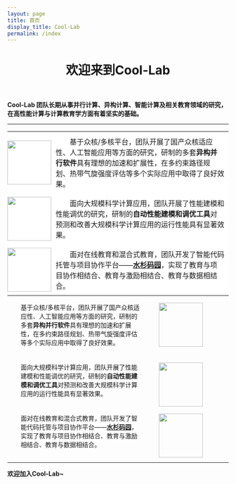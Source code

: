```yaml
---
layout: page
title: 首页
display_title: Cool-Lab
permalink: /index
---
```


<center><h1>欢迎来到Cool-Lab</h1></center>

<br />

<strong>Cool-Lab 团队长期从事并行计算、异构计算、智能计算及相关教育领域的研究，在高性能计算与计算教育学方面有着坚实的基础。</strong>


****


<table frame=void >
<tr style="border: 0px;">
	<td bgcolor="#FFFFFF" style="border: 0px; margin: 0; padding: 0px 0px;width=100px; height=100px"   ><img src="https://gitee.com/hpc-cool/github_pages/raw/master/imgs/taihulight.jpg" width=100px height=100px /></td>
	<td bgcolor="#FFFFFF"  style="border: 0px; margin: 10; padding: 10px 10px; text-indent: 2em;"> 
		基于众核/多核平台，团队开展了国产众核适应性、人工智能应用等方面的研究，研制的多套<strong>异构并行软件</strong>具有理想的加速和扩展性，在多约束路径规划、热带气旋强度评估等多个实际应用中取得了良好效果。
	</td>
</tr>
<tr style="border: 0px;">
	<td bgcolor="#FFFFFF"  style="border: 0px; margin: 0; padding: 0px 0px;"><img src="https://gitee.com/hpc-cool/github_pages/raw/master/imgs/esm.jpg" width=100px height=100px/></td>
	<td bgcolor="#FFFFFF"  style="border: 0px; margin: 10; padding: 10px 10px; text-indent: 2em;">
		面向大规模科学计算应用，团队开展了性能建模和性能调优的研究，研制的<strong>自动性能建模和调优工具</strong>对预测和改善大规模科学计算应用的运行性能具有显著效果。
	</td>
</tr>
<tr style="border: 0px;">
	<td bgcolor="#FFFFFF"  style="border: 0px; margin: 0; padding: 0px 0px;"><img src="https://gitee.com/hpc-cool/github_pages/raw/master/imgs/gitea.png" width=100px height=100px/></td>
	<td bgcolor="#FFFFFF"  style="border: 0px; margin: 10; padding: 10px 10px; text-indent: 2em;"> 
		面对在线教育和混合式教育，团队开发了智能代码托管与项目协作平台——<a href="https://gitea.shuishan.net.cn" target="_blank"><strong>水杉码园</strong></a>，实现了教育与项目协作相结合、教育与激励相结合、教育与数据相结合。
	</td>
</tr>
</table>

<div>
<div style="width:90%;margin-left:6%;">
	<div style="width:36%;float:right;display:inline-block;"><img src="https://gitee.com/hpc-cool/github_pages/raw/master/imgs/taihulight.jpg" width="100" height="100" style="display:inline;margin-left:24px;"/></div>
	<div style="width:60%;display:inline-block;"> 
		基于众核/多核平台，团队开展了国产众核适应性、人工智能应用等方面的研究，研制的多套<strong>异构并行软件</strong>具有理想的加速和扩展性，在多约束路径规划、热带气旋强度评估等多个实际应用中取得了良好效果。
	</div>
        
</div>

<div style="width:90%;margin-top:36px;margin-left:6%;">
	<div style="width:36%;float:right;display:inline-block;"><img src="https://gitee.com/hpc-cool/github_pages/raw/master/imgs/esm.jpg" width="100" height="100" style="display:inline;margin-left:24px;"/></div>
	<div style="width:60%;display:inline-block;">
		面向大规模科学计算应用，团队开展了性能建模和性能调优的研究，研制的<strong>自动性能建模和调优工具</strong>对预测和改善大规模科学计算应用的运行性能具有显著效果。
	</div>
        
</div>

<div style="width:90%;margin-top:36px;margin-left:6%;">
        <div style="width:36%;float:right;display:inline-block;"><img src="https://gitee.com/hpc-cool/github_pages/raw/master/imgs/gitea.png" width="100" height="100" style="display:inline;margin-left:24px;"/></div>
	<div style="width:60%;display:inline-block;"> 
		面对在线教育和混合式教育，团队开发了智能代码托管与项目协作平台——<a href="https://gitea.shuishan.net.cn" target="_blank"><strong>水杉码园</strong></a>，实现了教育与项目协作相结合、教育与激励相结合、教育与数据相结合。
	</div>
        
</div>
</div>

<br/>

****


<strong>欢迎加入Cool-Lab~</strong>
<br />
